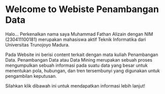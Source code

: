 # Welcome to Webiste Penambangan Data

Halo... Perkenalkan nama saya Muhammad Fathan Alizain dengan NIM (230411100181) merupakan mahasiswa aktif Teknik Informatika dari Universitas Trunojoyo Madura.   

Pada Website ini berisi content terkait dengan mata kuliah Penambangan Data.
Penambangan Data atau Data Mining merupakan sebuah proses mengumpulkan sebuah informasi pada suatu data yang besar untuk menentukan pola,
hubungan, dan tren tersembunyi yang digunakan untuk pengambilan keputusan.

Silahkan klik dibawah ini untuk mendapatkan informasi lebih lanjut!

```{tableofcontents}
```
